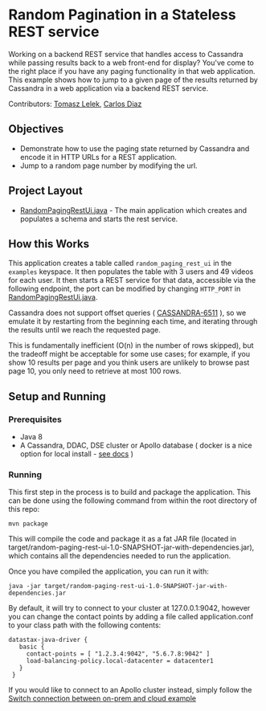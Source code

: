 # Random Pagination in a Stateless REST service
Working on a backend REST service that handles access to Cassandra while passing results back to a web front-end for display? You've come to the right place if you have any paging functionality in that web application. This example shows how to jump to a given page of the results returned by Cassandra in a web application via a backend REST service.


Contributors: [Tomasz Lelek](https://github.com/tomekl007), [Carlos Diaz](https://github.com/crdiaz324)

## Objectives
* Demonstrate how to use the paging state returned by Cassandra and encode it in HTTP URLs for a REST application.  
* Jump to a random page number by modifying the url.
   

## Project Layout
* [RandomPagingRestUi.java](/src/main/java/com/datastax/examples/RandomPagingRestUi.java) - The main application which creates and populates a schema and starts the rest service.


## How this Works
This application creates a table called `random_paging_rest_ui` in the `examples` keyspace. It then populates the table with 3 users and 49 videos for each user. It then starts a REST service for that data, accessible via the following endpoint, the port can be modified by changing `HTTP_PORT` in [RandomPagingRestUi.java](/src/main/java/com/datastax/examples/RandomPagingRestUi.java).
 
Cassandra does not support offset queries ( [CASSANDRA-6511](https://issues.apache.org/jira/browse/CASSANDRA-6511) ), so we emulate it by restarting from the beginning each time, and iterating through the results until we reach the requested page. 

This is fundamentally inefficient (O(n) in the number of rows skipped), but the tradeoff might be
acceptable for some use cases; for example, if you show 10 results per page and you think users
are unlikely to browse past page 10, you only need to retrieve at most 100 rows.

## Setup and Running

### Prerequisites
* Java 8
* A Cassandra, DDAC, DSE cluster or Apollo database ( docker is a nice option for local install - [see docs](https://docs.datastax.com/en/docker/doc/docker/dockerQuickStart.html) )

### Running
This first step in the process is to build and package the application.  This can be done using the following command from within the root directory of this repo:

`mvn package`

This will compile the code and package it as a fat JAR file (located in target/random-paging-rest-ui-1.0-SNAPSHOT-jar-with-dependencies.jar), which contains all the dependencies needed to run the application.

Once you have compiled the application, you can run it with:

`java -jar target/random-paging-rest-ui-1.0-SNAPSHOT-jar-with-dependencies.jar`

By default, it will try to connect to your cluster at 127.0.0.1:9042, however you can change the contact points by adding a file called application.conf 
to your class path with the following contents:

```
datastax-java-driver {
   basic {
     contact-points = [ "1.2.3.4:9042", "5.6.7.8:9042" ]
     load-balancing-policy.local-datacenter = datacenter1
   }
 }
 ```

If you would like to connect to an Apollo cluster instead, simply follow the [Switch connection between on-prem and cloud example](https://github.com/DataStax-Examples/switch-connection-java)
